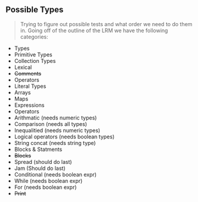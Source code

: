 ## Possible Types

> Trying to figure out possible tests and what order we need to do them in.
> Going off of the outline of the LRM we have the following categories:

* Types
 * Primitive Types
 * Collection Types
* Lexical
 * ~~Comments~~
 * Operators
 * Literal Types
 * Arrays
 * Maps
* Expressions
 * Operators
  * Arithmatic (needs numeric types)
  * Comparison (needs all types)
  * Inequalitied (needs numeric types)
  * Logical operators (needs boolean types)
  * String concat (needs string type)
* Blocks & Statments
 * ~~Blocks~~
 * Spread (should do last)
 * Jam (Should do last)
 * Conditional (needs boolean expr)
 * While (needs boolean expr)
 * For (needs boolean expr)
 * ~~Print~~